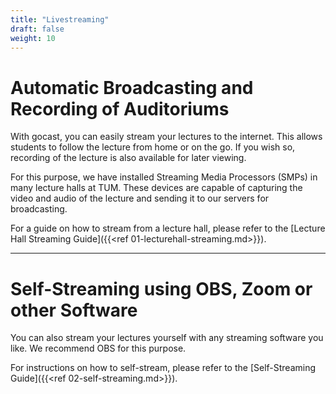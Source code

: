 ```yaml
---
title: "Livestreaming"
draft: false
weight: 10
---
```


# Automatic Broadcasting and Recording of Auditoriums

With gocast, you can easily stream your lectures to the internet. This allows students to follow the lecture from home
or on the go. If you wish so, recording of the lecture is also available for later viewing.

For this purpose, we have installed Streaming Media Processors (SMPs) in many lecture halls at TUM. These devices are
capable of capturing the video and audio of the lecture and sending it to our servers for broadcasting.

For a guide on how to stream from a lecture hall, please refer to the [Lecture Hall Streaming Guide]({{<ref 01-lecturehall-streaming.md>}}).

---

# Self-Streaming using OBS, Zoom or other Software
You can also stream your lectures yourself with any streaming software you like. We recommend OBS for this purpose.

For instructions on how to self-stream, please refer to the [Self-Streaming Guide]({{<ref 02-self-streaming.md>}}).
